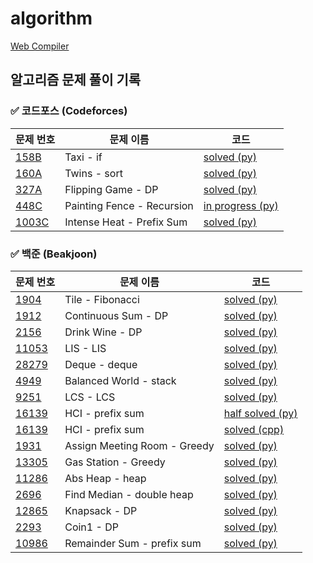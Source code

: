 # algorithm
[Web Compiler](https://www.mycompiler.io/ko)
## 알고리즘 문제 풀이 기록

### ✅ 코드포스 (Codeforces)
| 문제 번호 | 문제 이름 | 코드 |
|----------|----------|------|
| [158B](https://codeforces.com/contest/158/problem/B) | Taxi - if | [solved (py)](codeforces/Taxi.py) |
| [160A](https://codeforces.com/contest/160/problem/A) | Twins - sort | [solved (py)](codeforces/Twins.py) |
| [327A](https://codeforces.com/contest/327/problem/A) | Flipping Game - DP | [solved (py)](codeforces/FlippingGame.py) |
| [448C](https://codeforces.com/contest/448/problem/C) | Painting Fence - Recursion | [in progress (py)](codeforces/PaintingFence.py) |
| [1003C](https://codeforces.com/contest/1003/problem/C) | Intense Heat - Prefix Sum | [solved (py)](codeforces/IntenseHeat.py) |

### ✅ 백준 (Beakjoon)
| 문제 번호 | 문제 이름 | 코드 |
|----------|----------|------|
| [1904](https://www.acmicpc.net/problem/1904) | Tile - Fibonacci | [solved (py)](baekjoon/Tile.py) |
| [1912](https://www.acmicpc.net/problem/1912) | Continuous Sum - DP | [solved (py)](baekjoon/ContinuousSum.py) |
| [2156](https://www.acmicpc.net/problem/2156) | Drink Wine - DP | [solved (py)](baekjoon/DrinkWine.py) |
| [11053](https://www.acmicpc.net/problem/11053) | LIS - LIS | [solved (py)](baekjoon/LIS.py) |
| [28279](https://www.acmicpc.net/problem/28279) | Deque - deque | [solved (py)](baekjoon/Deque.py) |
| [4949](https://www.acmicpc.net/problem/4949) | Balanced World - stack | [solved (py)](baekjoon/BalancedWorld.py) |
| [9251](https://www.acmicpc.net/problem/9251) | LCS - LCS | [solved (py)](baekjoon/LCS.py) |
| [16139](https://www.acmicpc.net/problem/16139) | HCI - prefix sum | [half solved (py)](baekjoon/HCI.py) |
| [16139](https://www.acmicpc.net/problem/16139) | HCI - prefix sum | [solved (cpp)](baekjoon/HCI.cpp) |
| [1931](https://www.acmicpc.net/problem/1931) | Assign Meeting Room - Greedy | [solved (py)](baekjoon/AssignMeetingRoom.py) |
| [13305](https://www.acmicpc.net/problem/13305) | Gas Station - Greedy | [solved (py)](baekjoon/GasStation.py) |
| [11286](https://www.acmicpc.net/problem/11286) | Abs Heap - heap | [solved (py)](baekjoon/AbsHeap.py) |
| [2696](https://www.acmicpc.net/problem/2696) | Find Median - double heap | [solved (py)](baekjoon/FindMedian.py) |
| [12865](https://www.acmicpc.net/problem/12865) | Knapsack - DP | [solved (py)](baekjoon/Knapsack.py) |
| [2293](https://www.acmicpc.net/problem/2293) | Coin1 - DP | [solved (py)](baekjoon/Coin1.py) |
| [10986](https://www.acmicpc.net/problem/10986) | Remainder Sum - prefix sum | [solved (py)](baekjoon/RemainderSum.py) |
